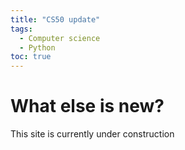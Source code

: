 ```yaml
---
title: "CS50 update"
tags:
  - Computer science
  - Python
toc: true
---
```


# What else is new?

<html>
This site is currently under construction
</html>
